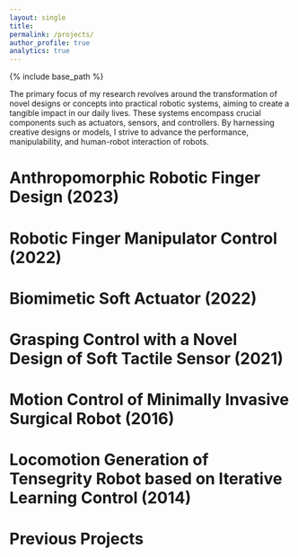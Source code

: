 ```yaml
---
layout: single
title:
permalink: /projects/
author_profile: true
analytics: true
---
```


{% include base_path %}

The primary focus of my research revolves around the transformation of novel designs or concepts into practical robotic systems, aiming to create a tangible impact in our daily lives. These systems encompass crucial components such as actuators, sensors, and controllers. By harnessing creative designs or models, I strive to advance the performance, manipulability, and human-robot interaction of robots.

Anthropomorphic Robotic Finger Design (2023)
======


Robotic Finger Manipulator Control (2022)
======


Biomimetic Soft Actuator (2022)
======


Grasping Control with a Novel Design of Soft Tactile Sensor (2021)
======


Motion Control of Minimally Invasive Surgical Robot (2016)
======


Locomotion Generation of Tensegrity Robot based on Iterative Learning Control (2014)
======


Previous Projects
======

